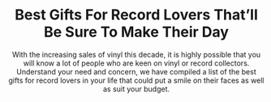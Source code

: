 ---
layout: post
title: Best Gifts For Record Lovers That’ll Be Sure To Make Their Day
subtitle: With the increasing sales of vinyl this decade, it is highly possible that you will know a lot of people who are keen on vinyl or record collectors. Understand your need and concern, we have compiled a list of the best gifts for record lovers in your life that could put a smile on their faces as well as suit your budget.
header-img: "img/post/2023/09/copied/medium_best_gifts_for_record_lovers_e7474ff3b5.jpg"
header-style: text
permalink: "/gifts-record-lovers/"
catalog: true
tags:
  - Recipients 
  - Men
---     